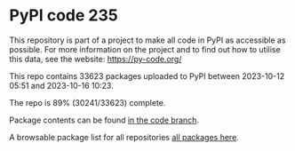 # PyPI code 235

This repository is part of a project to make all code in PyPI as accessible as possible. For more information 
on the project and to find out how to utilise this data, see the website: https://py-code.org/

This repo contains 33623 packages uploaded to PyPI between 
2023-10-12 05:51 and 2023-10-16 10:23.

The repo is 89% (30241/33623) complete.

Package contents can be found [in the code branch](https://github.com/pypi-data/pypi-mirror-235/tree/code/packages).

A browsable package list for all repositories [all packages here](https://py-code.org/repositories/pypi-mirror-235).



